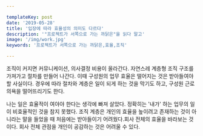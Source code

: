 ```yaml
---

templateKey: post
date: '2019-05-28'
title: '입장에 따라 효율성의 의미도 다르다'
description: '"프로젝트가 서쪽으로 가는 까닭은"을 읽다 말고'
image: '/img/work.jpg'
keywords: '프로젝트가 서쪽으로 가는 까닭은,효율,조직'

---
```


조직이 커지면 커뮤니케이션, 의사결정 비용이 올라간다. 자연스레 계층형 조직 구조를 가져가고 절차를 만들어 나간다. 이때 구성원의 업무 효율은 떨어지는 것은 받아들여야 할 사실이다. 경우에 따라 절차와 계층은 일이 되게 하는 것을 막기도 하고, 구성원 근로 의욕을 떨어뜨리기도 한다. 

나는 일은 효율적이 여야야 한다는 생각에 빠져 살았다. 정확히는 '내가' 하는 업무의 일이 비효율적인 것을 참지 못했다. 조직 계층은 개인의  효율을 높이려고 존재하는 것이 아니라는 말을 들었을 때 처음에는 받아들이기 어려웠다.회사 전체의 효율을 바라보는 것이다. 회사 전체 관점을 개인이 공감하는 것은 어려울 수 있다. 
